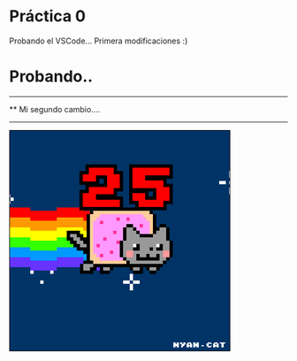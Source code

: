  # Práctica 0

Probando el VSCode...
Primera modificaciones :)

# Probando..

***********************
**  Mi segundo cambio....
*************************

![](Ejercicio2-img1.gif)